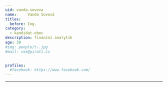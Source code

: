 ```yaml
---
uid: vanda.sovova
name:     Vanda Sovová
titles:
  before: Ing.
category:
  - kandidat-obec
description: finanční analytik
age: 39
#img: people/t-.jpg
#mail: xxx@pirati.cz

 
profiles:
  #facebook: https://www.facebook.com/
---
```


---
